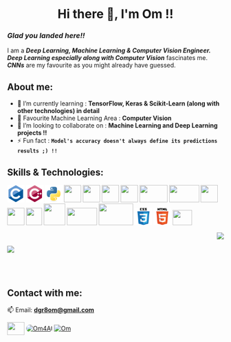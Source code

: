 
<h1 align="center">  Hi there 👋, I'm Om !! </h1>


### ***Glad you landed here!!***


I am a ***Deep Learning, Machine Learning & Computer Vision Engineer.*** ***Deep Learning especially along with Computer Vision*** fascinates me. ***CNNs*** are my favourite as you might already have guessed.



## About me: 
- 🔭 I’m currently learning   :   **TensorFlow, Keras & Scikit-Learn (along with other technologies) in detail**
- 🌟 Favourite Machine Learning Area   :  **Computer Vision**
- 👯 I’m looking to collaborate on   :   **Machine Learning and Deep Learning projects !!**
- ⚡ Fun fact  :   **`Model's accuracy doesn't always define its predictions results ;) !!`**


## Skills & Technologies:
<p> <img src="https://raw.githubusercontent.com/devicons/devicon/master/icons/c/c-original.svg" alt="" height="40" width="40">
        <img src="https://raw.githubusercontent.com/devicons/devicon/master/icons/cplusplus/cplusplus-original.svg" alt="" height="40" width="40">
        <img src="https://raw.githubusercontent.com/devicons/devicon/master/icons/python/python-original.svg" alt="" height="40" width="40">
        <img src="https://upload.wikimedia.org/wikipedia/fr/2/2e/Java_Logo.svg" alt="" height="40" width="40">
        <img src="https://cdn-images-1.medium.com/max/1200/1*iDQvKoz7gGHc6YXqvqWWZQ.png" alt="" height="40" width="40">
        <img src="https://upload.wikimedia.org/wikipedia/commons/thumb/a/ae/Keras_logo.svg/1200px-Keras_logo.svg.png" alt="" height="40" width="40">
        <img src="https://lh3.googleusercontent.com/-fl3i6EXvPYI/WMqEA7z2pBI/AAAAAAAABL0/gK71Eq_PplMWMjqlo--SPVK-StvT2B7FgCLcB/s0/365630.png" alt="" height="40" width="40">
        <img src="https://p.kindpng.com/picc/s/574-5747046_python-pandas-logo-transparent-hd-png-download.png" alt="" height="40" width="65">
        <img src="https://miro.medium.com/max/400/1*mc5YIn7jvo5uwuqBOUDw7Q.jpeg" alt="" height="40" width="70">
        <img src="https://static.javatpoint.com/tutorial/matplotlib/images/matplotlib-tutorial.png" alt="" height="40" width="40">
        <img src="https://pbs.twimg.com/media/EhGuwXWXgAEERcn.png" alt="" height="40" width="40">
        <img src="https://upload.wikimedia.org/wikipedia/commons/thumb/3/38/Jupyter_logo.svg/1200px-Jupyter_logo.svg.png" alt="" height="40" width="37">
        <img src="https://colab.research.google.com/img/colab_favicon_256px.png" width= "50" height = "50" >
        <img src="https://www.baaer.eu/wp-content/uploads/2018/07/Slide1.jpg" height="40" width="70">
        <img src="https://cdn-images-1.medium.com/max/1024/1*u9U3YjxT9c9A1FIaDMonHw.png" height="50", width="80">
        <img src="https://raw.githubusercontent.com/devicons/devicon/master/icons/css3/css3-original-wordmark.svg" alt="" height="40" width="40">
        <img src="https://raw.githubusercontent.com/devicons/devicon/master/icons/html5/html5-original-wordmark.svg" alt="" height="40" width="40">
        <img src="https://seeklogo.com/images/G/google-cloud-logo-ADE788217F-seeklogo.com.png" alt="" height="35" width="45">
        



</p>



<p align="center">
  <img align="right" src="https://github-readme-stats.vercel.app/api/top-langs/?username=Om4AI&hide=javascript,html&theme=react&)](https://github.com/anuraghazra/github-readme-stats" />
</p>

<!-- [![Anurag's GitHub stats](https://github-readme-stats.vercel.app/api?username=Om4AI&count_private=true&theme=vision-friendly-dark&hide=contribs)](https://github.com/anuraghazra/github-readme-stats) -->


<br>
<p align="left" >
  <a><img src="https://github-readme-streak-stats.herokuapp.com/?user=Om4AI&theme=dark&hide_border=true"/></a>
</p><br><br>


## Contact with me: 

📫 Email: **dgr8om@gmail.com**<br>

<!-- <p align="left">
<a href="https://www.linkedin.com/in/om-mule/" target="blank"><img align="center" src="https://pngmind.com/wp-content/uploads/2019/08/Linkedin-Icon-Png.png" alt="" height="30" width="30"></a> 
<a href="https://www.hackerrank.com/iv_xii_om_" target="blank"><img align="center" src="https://1.bp.blogspot.com/-ULT9oDhqr24/XJYCrttOEpI/AAAAAAAAJYE/inXHXlzblBI3SbcGpiUj4TMNj-E8uPlaQCK4BGAYYCw/s1600/logo%2Bhackerrank%2Bicon.png" alt="" height="30" width="28"></a>
<!-- <a href="https://leetcode.com/EternalCodeFlare/" target="blank"><img align="center" src="https://cdn.iconscout.com/icon/free/png-512/leetcode-3628885-3030025.png" alt="" height="30" width="30"></a> -->
<!-- </p> -->

<p align="left">
<a href="https://www.linkedin.com/in/om-mule/" target="blank"><img align="center" src="https://cdn.worldvectorlogo.com/logos/linkedin-icon-2.svg" alt="" height="30" width="40"/></a>
<a href="https://www.codechef.com/users/om4ai" target="blank"><img align="center" src="https://i.pinimg.com/originals/c5/d9/fc/c5d9fc1e18bcf039f464c2ab6cfb3eb6.jpg" alt="Om4AI" height="30" width="30" style="border-radius: 10px;"/></a>
<a href="https://www.hackerrank.com/iv_xii_om_" target="blank"><img align="center" src="https://upload.wikimedia.org/wikipedia/commons/6/65/HackerRank_logo.png" alt="Om" height="40" width="40" /></a>
<!-- <a href="https://www.leetcode.com/om_bhagwat" target="blank"><img align="center" src="https://cdn.jsdelivr.net/npm/simple-icons@3.0.1/icons/leetcode.svg" alt="om_bhagwat" height="30" width="40" /></a> -->
</p>


